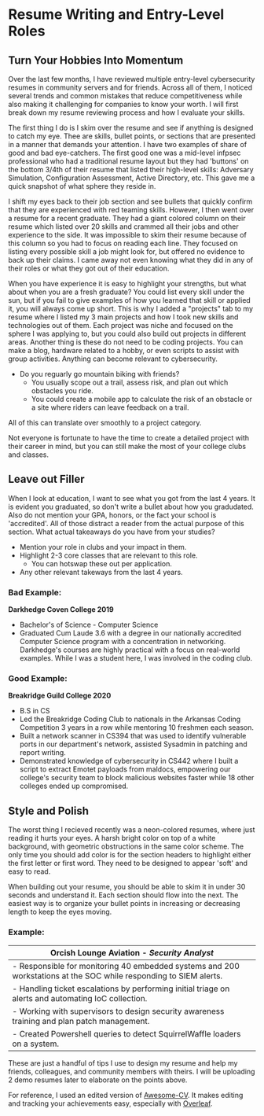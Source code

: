 # Resume Writing and Entry-Level Roles

## Turn Your Hobbies Into Momentum

Over the last few months, I have reviewed multiple entry-level cybersecurity resumes in community servers and for friends. Across all of them, I noticed several trends and common mistakes that reduce competitiveness while also making it challenging for companies to know your worth. I will first break down my resume reviewing process and how I evaluate your skills. 

The first thing I do is I skim over the resume and see if anything is designed to catch my eye. Thee are skills, bullet points, or sections that are presented in a manner that demands your attention. I have two examples of share of good and bad eye-catchers. The first good one was a mid-level infpsec professional who had a traditional resume layout but they had 'buttons' on the bottom 3/4th of their resume that listed their high-level skills: Adversary Simulation, Configuration Assessment, Active Directory, etc. This gave me a quick snapshot of what sphere they reside in. 

I shift my eyes back to their job section and see bullets that quickly confirm that they are experienced with red teaming skills. However, I then went over a resume for a recent graduate. They had a giant colored column on their resume which listed over 20 skills and crammed all their jobs and other experience to the side. It was impossible to skim their resume because of this column so you had to focus on reading each line. They focused on listing every possible skill a job might look for, but offered no evidence to back up their claims. I came away not even knowing what they did in any of their roles or what they got out of their education. 

When you have experience it is easy to highlight your strengths, but what about when you are a fresh graduate? You could list every skill under the sun, but if you fail to give examples of how you learned that skill or applied it, you will always come up short. This is why I added a "projects" tab to my resume where I listed my 3 main projects and how I took new skills and technologies out of them. Each project was niche and focused on the sphere I was applying to, but you could also build out projects in different areas. Another thing is these do not need to be coding projects. You can make a blog, hardware related to a hobby, or even scripts to assist with group activities. Anything can become relevant to cybersecurity. 

- Do you reguarly go mountain biking with friends? 
  - You usually scope out a trail, assess risk, and plan out which obstacles you ride. 
  - You could create a mobile app to calculate the risk of an obstacle or a site where riders can leave feedback on a trail. 
 
All of this can translate over smoothly to a project category. 

Not everyone is fortunate to have the time to create a detailed project with their career in mind, but you can still make the most of your college clubs and classes. 

## Leave out Filler

When I look at education, I want to see what you got from the last 4 years. It is evident you graduated, so don't write a bullet about how you gradudated. Also do not mention your GPA, honors, or the fact your school is 'accredited'. All of those distract a reader from the actual purpose of this section. What actual takeaways do you have from your studies? 

- Mention your role in clubs and your impact in them.
- Highlight 2-3 core classes that are relevant to this role.
  - You can hotswap these out per application. 
- Any other relevant takeways from the last 4 years.

### Bad Example:

**Darkhedge Coven College 2019**
- Bachelor's of Science - Computer Science
- Graduated Cum Laude 3.6 with a degree in our nationally accredited Computer Science program with a concentration in networking. Darkhedge's courses are highly practical with a focus on real-world examples. While I was a student here, I was involved in the coding club. 

### Good Example:

**Breakridge Guild College 2020**
- B.S in CS
- Led the Breakridge Coding Club to nationals in the Arkansas Coding Competition 3 years in a row while mentoring 10 freshmen each season. 
- Built a network scanner in CS394 that was used to identify vulnerable ports in our department's network, assisted Sysadmin in patching and report writing.
- Demonstrated knowledge of cybersecurity in CS442 where I built a script to extract Emotet payloads from maldocs, empowering our college's security team to block malicious websites faster while 18 other colleges ended up compromised. 

## Style and Polish

The worst thing I recieved recently was a neon-colored resumes, where just reading it hurts your eyes. A harsh bright color on top of a white background, with geometric obstructions in the same color scheme. The only time you should add color is for the section headers to highlight either the first letter or first word. They need to be designed to appear 'soft' and easy to read. 

When building out your resume, you should be able to skim it in under 30 seconds and understand it. Each section should flow into the next. The easiest way is to organize your bullet points in increasing or decreasing length to keep the eyes moving. 

### Example:

| **Orcish Lounge Aviation** - *Security Analyst* |
| - |
| - Responsible for monitoring 40 embedded systems and 200 workstations at the SOC while responding to SIEM alerts. |
| - Handling ticket escalations by performing initial triage on alerts and automating IoC collection. |
| - Working with supervisors to design security awareness training and plan patch management. |
| - Created Powershell queries to detect SquirrelWaffle loaders on a system. |

These are just a handful of tips I use to design my resume and help my friends, colleagues, and community members with theirs. I will be uploading 2 demo resumes later to elaborate on the points above. 

For reference, I used an edited version of [Awesome-CV](https://www.overleaf.com/latex/templates/awesome-cv/dfnvtnhzhhbm). It makes editing and tracking your achievements easy, especially with [Overleaf](https://www.overleaf.com).
